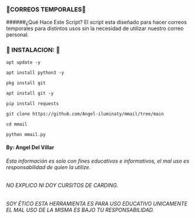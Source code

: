 ### 🔮CORREOS TEMPORALES🔮

######¿Qué Hace Este Script? El script esta diseñado para hacer correos temporales para distintos usos sin la necesidad de utilizar nuestro correo personal.

### 🔮 INSTALACION: 🔮

```
apt update -y

apt install python3 -y

pkg install git

apt install git -y

pip install requests

git clone https://github.com/Angel-iluminaty/mmail/tree/main

cd mmail

python mmail.py
```

#### By: Angel Del Villar 


###### Esta información es solo con fines educativos e informativos, el mal uso es responsabilidad de quien la utilize.


######  NO EXPLICO NI DOY CURSITOS DE CARDING.

###### SOY ÉTICO ESTA HERRAMIENTA  ES PARA USO EDUCATIVO UNICAMENTE EL MAL USO DE LA MISMA ES BAJO TU RESPONSABILIDAD.

